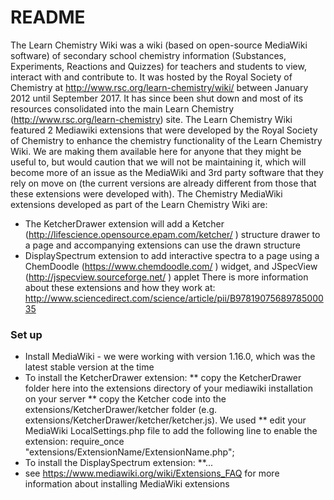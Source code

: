 # README #
The Learn Chemistry Wiki was a wiki (based on open-source MediaWiki software) of secondary school chemistry information (Substances, Experiments, Reactions and Quizzes) for teachers and students to view, interact with and contribute to. It was hosted by the Royal Society of Chemistry at http://www.rsc.org/learn-chemistry/wiki/ between January 2012 until September 2017. It has since been shut down and most of its resources consolidated into the main Learn Chemistry (http://www.rsc.org/learn-chemistry) site. 
The Learn Chemistry Wiki featured 2 Mediawiki extensions that were developed by the Royal Society of Chemistry to enhance the chemistry functionality of the Learn Chemistry Wiki. We are making them available here for anyone that they might be useful to, but would caution that we will not be maintaining it, which will become more of an issue as the MediaWiki and 3rd party software that they rely on move on (the current versions are already different from those that these extensions were developed with). 
The Chemistry MediaWiki extensions developed as part of the Learn Chemistry Wiki are:
 - The KetcherDrawer extension will add a Ketcher (http://lifescience.opensource.epam.com/ketcher/ ) structure drawer to a page and accompanying extensions can use the drawn structure
 - DisplaySpectrum extension to add interactive spectra to a page using a ChemDoodle (https://www.chemdoodle.com/ ) widget, and JSpecView (http://jspecview.sourceforge.net/  ) applet
There is more information about these extensions and how they work at: http://www.sciencedirect.com/science/article/pii/B9781907568978500035 
### Set up ###
* Install MediaWiki - we were working with version 1.16.0, which was the latest stable version at the time
* To install the KetcherDrawer extension:
** copy the KetcherDrawer folder here into the extensions directory of your mediawiki installation on your server
** copy the Ketcher code into the extensions/KetcherDrawer/ketcher folder (e.g. extensions/KetcherDrawer/ketcher/ketcher.js). We used 
** edit your MediaWiki LocalSettings.php file to add the following line to enable the extension: require_once "extensions/ExtensionName/ExtensionName.php";
* To install the DisplaySpectrum extension:
**...
* see https://www.mediawiki.org/wiki/Extensions_FAQ for more information about installing MediaWiki extensions
